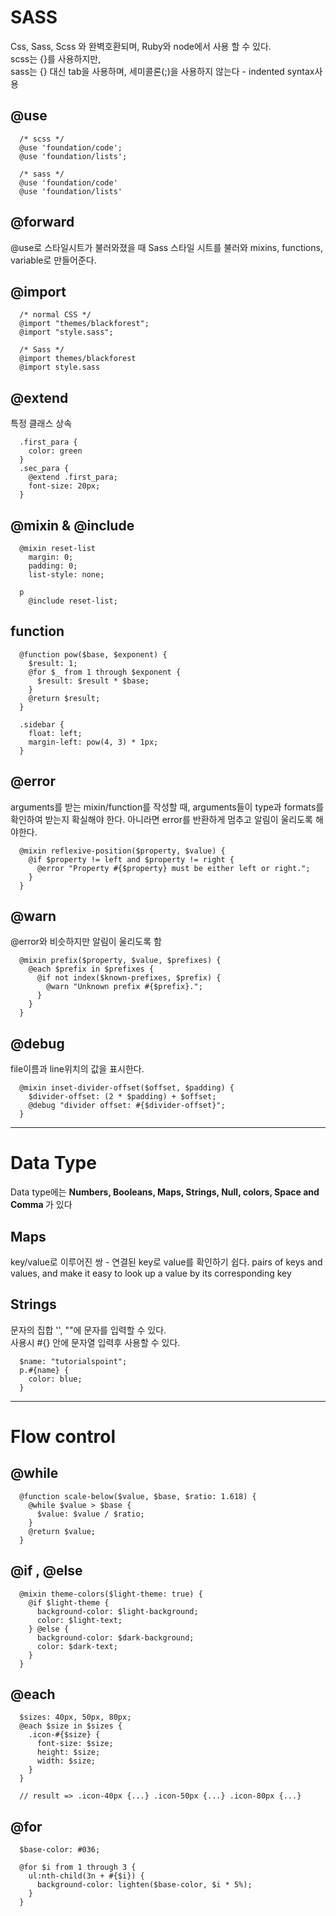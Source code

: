 # SASS
Css, Sass, Scss 와 완벽호환되며, Ruby와 node에서 사용 할 수 있다. <br />
scss는 {}를 사용하지만, <br />
sass는 {} 대신 tab을 사용하며, 세미콜론(;)을 사용하지 않는다 - indented syntax사용

## @use
```
  /* scss */
  @use 'foundation/code';
  @use 'foundation/lists';
  
  /* sass */
  @use 'foundation/code'
  @use 'foundation/lists'
```

## @forward
@use로 스타일시트가 불러와졌을 때 Sass 스타일 시트를 불러와 mixins, functions, variable로 만들어준다.

## @import
```
  /* normal CSS */
  @import "themes/blackforest";
  @import "style.sass";
  
  /* Sass */
  @import themes/blackforest
  @import style.sass
```
## @extend
특정 클래스 상속
```
  .first_para {
    color: green
  }
  .sec_para {
    @extend .first_para;
    font-size: 20px;
  }
```

## @mixin & @include
```
  @mixin reset-list 
    margin: 0;
    padding: 0;
    list-style: none;
  
  p 
    @include reset-list;
```

## function
```
  @function pow($base, $exponent) {
    $result: 1;
    @for $_ from 1 through $exponent {
      $result: $result * $base;
    }
    @return $result;
  }
  
  .sidebar {
    float: left;
    margin-left: pow(4, 3) * 1px;
  }
```

## @error
arguments를 받는 mixin/function를 작성할 때, arguments들이 type과 formats를 확인하여 받는지 확실해야 한다.
아니라면 error를 반환하게 멈추고 알림이 울리도록 해야한다.
```
  @mixin reflexive-position($property, $value) {
    @if $property != left and $property != right {
      @error "Property #{$property} must be either left or right.";
    }
  }
```
## @warn
@error와 비슷하지만 알림이 울리도록 함
```
  @mixin prefix($property, $value, $prefixes) {
    @each $prefix in $prefixes {
      @if not index($known-prefixes, $prefix) {
        @warn "Unknown prefix #{$prefix}.";
      }
    }
  }

```

## @debug
file이름과 line위치의 값을 표시한다.
```
  @mixin inset-divider-offset($offset, $padding) {
    $divider-offset: (2 * $padding) + $offset;
    @debug "divider offset: #{$divider-offset}";
  }
```
--------
# Data Type
Data type에는 <strong> Numbers, Booleans, Maps, Strings, Null, colors, Space and Comma </strong> 가 있다



## Maps
key/value로 이루어진 쌍 - 연결된 key로 value를 확인하기 쉽다.
pairs of keys and values, and make it easy to look up a value by its corresponding key

## Strings
문자의 집합 '', ""에 문자를 입력할 수 있다. <br />
사용시 #{} 안에 문자열 입력후 사용할 수 있다.
```
  $name: "tutorialspoint";
  p.#{name} {
    color: blue;
  }
```

---------
# Flow control

## @while
```
  @function scale-below($value, $base, $ratio: 1.618) {
    @while $value > $base {
      $value: $value / $ratio;
    }
    @return $value;
  }
```
## @if , @else
```
  @mixin theme-colors($light-theme: true) {
    @if $light-theme {
      background-color: $light-background;
      color: $light-text;
    } @else {
      background-color: $dark-background;
      color: $dark-text;
    }
  }
```
## @each

```
  $sizes: 40px, 50px, 80px;
  @each $size in $sizes {
    .icon-#{$size} {
      font-size: $size;
      height: $size;
      width: $size;
    }
  }
  
  // result => .icon-40px {...} .icon-50px {...} .icon-80px {...}
```

## @for
```
  $base-color: #036;

  @for $i from 1 through 3 {
    ul:nth-child(3n + #{$i}) {
      background-color: lighten($base-color, $i * 5%);
    }
  }
```
